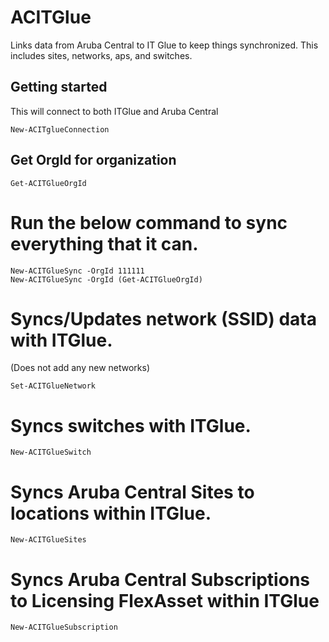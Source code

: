 # ACITGlue
Links data from Aruba Central to IT Glue to keep things synchronized.
This includes sites, networks, aps, and switches.

## Getting started
This will connect to both ITGlue and Aruba Central
```
New-ACITglueConnection
```
## Get OrgId for organization
```
Get-ACITGlueOrgId
```
# Run the below command to sync everything that it can.
```
New-ACITGlueSync -OrgId 111111
New-ACITGlueSync -OrgId (Get-ACITGlueOrgId)
```

# Syncs/Updates network (SSID) data with ITGlue.
(Does not add any new networks)
```
Set-ACITGlueNetwork
```

# Syncs switches with ITGlue.
```
New-ACITGlueSwitch
```

# Syncs Aruba Central Sites to locations within ITGlue.
```
New-ACITGlueSites
```

# Syncs Aruba Central Subscriptions to Licensing FlexAsset within ITGlue
```
New-ACITGlueSubscription
```